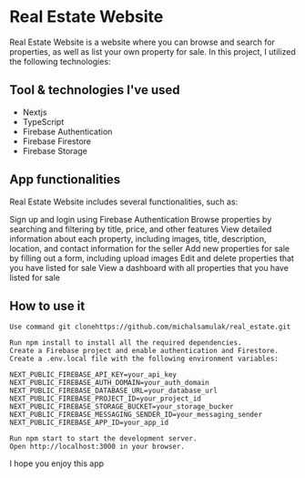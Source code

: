 # Real Estate Website

Real Estate Website is a website where you can browse and search for properties, as well as list your own property for sale. In this project, I utilized the following technologies:

## Tool & technologies I've used

- Nextjs
- TypeScript
- Firebase Authentication
- Firebase Firestore
- Firebase Storage

## App functionalities
Real Estate Website includes several functionalities, such as:

Sign up and login using Firebase Authentication
Browse properties by searching and filtering by title, price, and other features
View detailed information about each property, including images, title, description, location, and contact information for the seller
Add new properties for sale by filling out a form, including upload images
Edit and delete properties that you have listed for sale
View a dashboard with all properties that you have listed for sale

## How to use it

```
Use command git clonehttps://github.com/michalsamulak/real_estate.git

Run npm install to install all the required dependencies.
Create a Firebase project and enable authentication and Firestore.
Create a .env.local file with the following environment variables:

NEXT_PUBLIC_FIREBASE_API_KEY=your_api_key
NEXT_PUBLIC_FIREBASE_AUTH_DOMAIN=your_auth_domain
NEXT_PUBLIC_FIREBASE_DATABASE_URL=your_database_url
NEXT_PUBLIC_FIREBASE_PROJECT_ID=your_project_id
NEXT_PUBLIC_FIREBASE_STORAGE_BUCKET=your_storage_bucker
NEXT_PUBLIC_FIREBASE_MESSAGING_SENDER_ID=your_messaging_sender
NEXT_PUBLIC_FIREBASE_APP_ID=your_app_id

Run npm start to start the development server.
Open http://localhost:3000 in your browser.

```

I hope you enjoy this app

